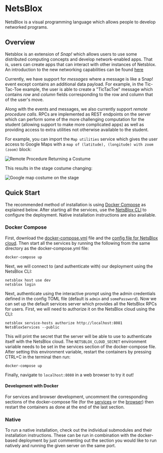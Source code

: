 # NetsBlox

NetsBlox is a visual programming language which allows people to develop networked programs.

## Overview
Netsblox is an extension of _Snap!_ which allows users to use some distributed computing concepts and develop network-enabled apps. That is, users can create apps that can interact with other instances of Netsblox. An introduction to the new networking capabilities can be found [here](https://github.com/NetsBlox/NetsBlox/wiki/Introduction-to-Distributed-Programming-in-NetsBlox)

Currently, we have support for _messages_ where a message is like a Snap! event except contains an additional data payload. For example, in the Tic-Tac-Toe example, the user is able to  create a "TicTacToe" message which contains *row* and *column* fields corresponding to the row and column that of the user's move.

Along with the events and messages, we also currently support _remote procedure calls_. RPCs are implemented as REST endpoints on the server which can perform some of the more challenging computation for the student (allowing support to make more complicated apps) as well as providing access to extra utilities not otherwise available to the student.

For example, you can import the `Map utilities` service which gives the user access to Google Maps with a `map of (latitude), (longitude) with zoom (zoom)` block:

![Remote Procedure Returning a Costume](./map-blocks.png)

This results in the stage costume changing:

![Google map costume on the stage](./map-example.png)

## Quick Start
The recommended method of installation is using [Docker Compose](https://docs.docker.com/compose) as explained below. After starting all the services, use the [NetsBlox CLI](https://github.com/NetsBlox/cloud/releases) to configure the deployment. Native installation instructions are also available.

### Docker Compose
First, download the [docker-compose.yml](./docker-compose.yml) file and the [config file for NetsBlox cloud](./cloudConfig.toml). Then start all the services by running the following from the same directory as the docker-compose.yml file:
```
docker-compose up
```

Next, we will connect to (and authenticate with) our deployment using the NetsBlox CLI:
```
netsblox host use dev
netsblox login
```
Next, authenticate using the interactive prompt using the admin credentials defined in the config TOML file (default is `admin` and `somePassword`). Now we can set up the default services server which provides all the NetsBlox RPCs for users. First, we will need to authorize it on the NetsBlox cloud using the CLI:
```
netsblox service-hosts authorize http://localhost:8081 NetsBloxServices --public
```
This will print the secret that the server will be able to use to authenticate itself with the NetsBlox cloud. The `NETSBLOX_CLOUD_SECRET` environment variable needs to be set in the services section of the docker-compose file. After setting this environment variable, restart the containers by pressing CTRL+C in the terminal then run:
```
docker-compose up
```

Finally, navigate to `localhost:8080` in a web browser to try it out!

#### Development with Docker
For services and browser development, uncomment the corresponding sections of the docker-compose file (for the [services](https://github.com/NetsBlox/NetsBlox/blob/1efd34b5cbeb333c8f1c2f078e406315ff884ef1/docker-compose.yml#L26-L28) or the [browser](https://github.com/NetsBlox/NetsBlox/blob/1efd34b5cbeb333c8f1c2f078e406315ff884ef1/docker-compose.yml#L40-L42)) then restart the containers as done at the end of the last section.

### Native
To run a native installation, check out the individual submodules and their installation instructions. These can be run in combination with the docker-based deployment by just commenting out the section you would like to run natively and running the given server on the same port.
